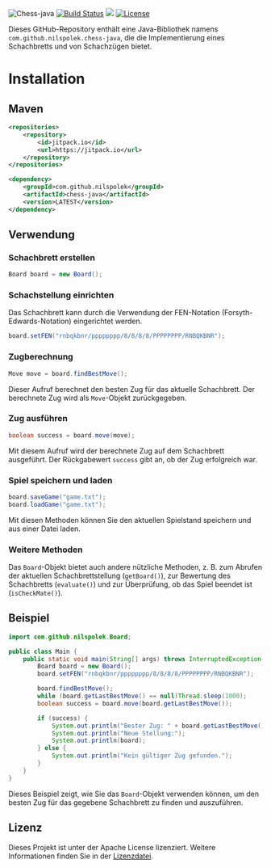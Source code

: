 ![Chess-java](https://github.com/nilspolek/chess-java/blob/e64f3583b6f05b0a39d22c41eca17bbfcb4545a6/Chess-java.jpeg)
[![Build Status](https://drone.webnils.de/api/badges/nilspolek/chess-java/status.svg)](https://drone.webnils.de/nilspolek/chess-java) [![](https://jitpack.io/v/nilspolek/chess-java.svg)](https://jitpack.io/#nilspolek/chess-java) [![License](https://img.shields.io/badge/License-Apache_2.0-blue.svg)](https://opensource.org/licenses/Apache-2.0)

Dieses GitHub-Repository enthält eine Java-Bibliothek namens `com.github.nilspolek.chess-java`, die die Implementierung eines Schachbretts und von Schachzügen bietet.

# Installation
## Maven

```xml
<repositories>
	<repository>
		<id>jitpack.io</id>
 		<url>https://jitpack.io</url>
	</repository>
</repositories>

<dependency>
	<groupId>com.github.nilspolek</groupId>
	<artifactId>chess-java</artifactId>
	<version>LATEST</version>
</dependency>
```

## Verwendung

### Schachbrett erstellen

```java
Board board = new Board();
```

### Schachstellung einrichten

Das Schachbrett kann durch die Verwendung der FEN-Notation (Forsyth-Edwards-Notation) eingerichtet werden.

```java
board.setFEN("rnbqkbnr/pppppppp/8/8/8/8/PPPPPPPP/RNBQKBNR");
```

### Zugberechnung

```java
Move move = board.findBestMove();
```

Dieser Aufruf berechnet den besten Zug für das aktuelle Schachbrett. Der berechnete Zug wird als `Move`-Objekt zurückgegeben.

### Zug ausführen

```java
boolean success = board.move(move);
```

Mit diesem Aufruf wird der berechnete Zug auf dem Schachbrett ausgeführt. Der Rückgabewert `success` gibt an, ob der Zug erfolgreich war.

### Spiel speichern und laden

```java
board.saveGame("game.txt");
board.loadGame("game.txt");
```

Mit diesen Methoden können Sie den aktuellen Spielstand speichern und aus einer Datei laden.

### Weitere Methoden

Das `Board`-Objekt bietet auch andere nützliche Methoden, z. B. zum Abrufen der aktuellen Schachbrettstellung (`getBoard()`), zur Bewertung des Schachbretts (`evaluate()`) und zur Überprüfung, ob das Spiel beendet ist (`isCheckMate()`).

## Beispiel

```java
import com.github.nilspolek.Board;

public class Main {
    public static void main(String[] args) throws InterruptedException {
        Board board = new Board();
        board.setFEN("rnbqkbnr/pppppppp/8/8/8/8/PPPPPPPP/RNBQKBNR");

        board.findBestMove();
        while (board.getLastBestMove() == null)Thread.sleep(1000);
        boolean success = board.move(board.getLastBestMove());

        if (success) {
            System.out.println("Bester Zug: " + board.getLastBestMove());
            System.out.println("Neue Stellung:");
            System.out.println(board);
        } else {
            System.out.println("Kein gültiger Zug gefunden.");
        }
    }
}
```

Dieses Beispiel zeigt, wie Sie das `Board`-Objekt verwenden können, um den besten Zug für das gegebene Schachbrett zu finden und auszuführen.

## Lizenz

Dieses Projekt ist unter der Apache License lizenziert. Weitere Informationen finden Sie in der [Lizenzdatei](LICENSE).
